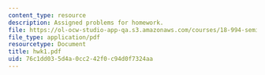 ```yaml
---
content_type: resource
description: Assigned problems for homework.
file: https://ol-ocw-studio-app-qa.s3.amazonaws.com/courses/18-994-seminar-in-geometry-fall-2004/76c1dd035d4a0cc242f0c94d0f7324aa_hwk1.pdf
file_type: application/pdf
resourcetype: Document
title: hwk1.pdf
uid: 76c1dd03-5d4a-0cc2-42f0-c94d0f7324aa
---
```

